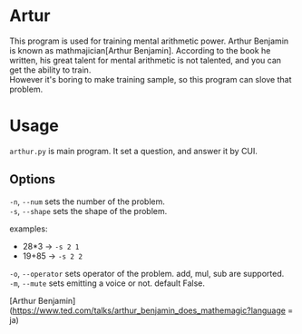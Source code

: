 # Artur

This program is used for training mental arithmetic power.
Arthur Benjamin is known as mathmajician[Arthur Benjamin].
According to the book he written, his great talent for mental arithmetic is not talented, and you can get the ability to train.  
However it's boring to make training sample, so this program can slove that problem.


# Usage

`arthur.py` is main program.
It set a question, and answer it by CUI.

## Options
`-n`, `--num` sets the number of the problem.  
`-s`, `--shape` sets the shape of the problem.  

examples:
+ 28*3 -> `-s 2 1`
+ 19+85 -> `-s 2 2`

`-o`, `--operator` sets operator of the problem.
add, mul, sub are supported.  
`-m`, `--mute` sets emitting a voice or not. default False.




[Arthur Benjamin](https://www.ted.com/talks/arthur_benjamin_does_mathemagic?language = ja)
